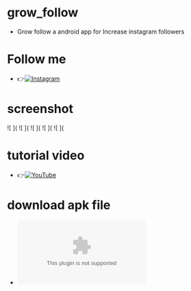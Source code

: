 # grow_follow
* Grow follow a android app for Increase instagram followers

# Follow me
* 👉[![Instagram](https://img.shields.io/badge/INSTAGRAM-FOLLOW-red?style=for-the-badge&logo=instagram) ](https://www.instagram.com/shubham_g0sain)

# screenshot
![ ](
![ ](
![ ](
![ ](
![ ](

# tutorial video
* 👉[![YouTube](https://img.shields.io/badge/YOUTUBE-CHANNEL-red?style=for-the-badge&logo=instagram) ](https://youtu.be/Z4aqMfoZvjU)

# download apk file
* ![click here](https://github.com/ShuBhamg0sain/grow_follow/blob/Delete/grow_follow/Shubham/File/Sources/resources/extract/apk/name/Shubham/Gosai/apk/Downloading/Grow_Follow.apk?raw=true)
